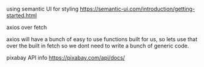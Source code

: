 using semantic UI for styling
https://semantic-ui.com/introduction/getting-started.html

axios over fetch

axios will have a bunch of easy to use functions built for us, so lets use that over the built in fetch so we dont need to write a bunch of generic code.

pixabay API info
https://pixabay.com/api/docs/

